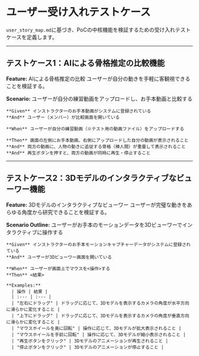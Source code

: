 # ユーザー受け入れテストケース

`user_story_map.md`に基づき、PoCの中核機能を検証するための受け入れテストケースを定義します。

---

## テストケース1：AIによる骨格推定の比較機能

**Feature:** AIによる骨格推定の比較
  ユーザーが自分の動きを手軽に客観視できることを検証する。

  **Scenario:** ユーザーが自分の練習動画をアップロードし、お手本動画と比較する

    **Given** インストラクターのお手本動画がシステムに登録されている
    **And** ユーザー（メンバー）が比較画面を開いている

    **When** ユーザーが自分の練習動画（※テスト用の動画ファイル）をアップロードする

    **Then** 画面の左側にお手本動画、右側にアップロードした自分の動画が表示されること
    **And** 両方の動画に、人物の動きに追従する骨格（棒人間）が重畳して表示されること
    **And** 再生ボタンを押すと、両方の動画が同時に再生・停止すること

---

## テストケース2：3Dモデルのインタラクティブなビューワー機能

**Feature:** 3Dモデルのインタラクティブなビューワー
  ユーザーが完璧な動きをあらゆる角度から研究できることを検証する。

  **Scenario Outline:** ユーザーがお手本のモーションデータを3Dビューワーでインタラクティブに操作する

    **Given** インストラクターのお手本モーションキャプチャーデータがシステムに登録されている
    **And** ユーザーが3Dビューワー画面を開いている

    **When** ユーザーが画面上でマウスを<操作>する
    **Then** <結果>

    **Examples:**
      | 操作 | 結果 |
      | :--- | :--- |
      | "左右にドラッグ" | ドラッグに応じて、3Dモデルを表示するカメラの角度が水平方向に滑らかに変化すること |
      | "上下にドラッグ" | ドラッグに応じて、3Dモデルを表示するカメラの角度が垂直方向に滑らかに変化すること |
      | "マウスホイールを奥に回転" | 操作に応じて、3Dモデルが拡大表示されること |
      | "マウスホイールを手前に回転" | 操作に応じて、3Dモデルが縮小表示されること |
      | "再生ボタンをクリック" | 3Dモデルのアニメーションが再生されること |
      | "停止ボタンをクリック" | 3Dモデルのアニメーションが停止すること |
